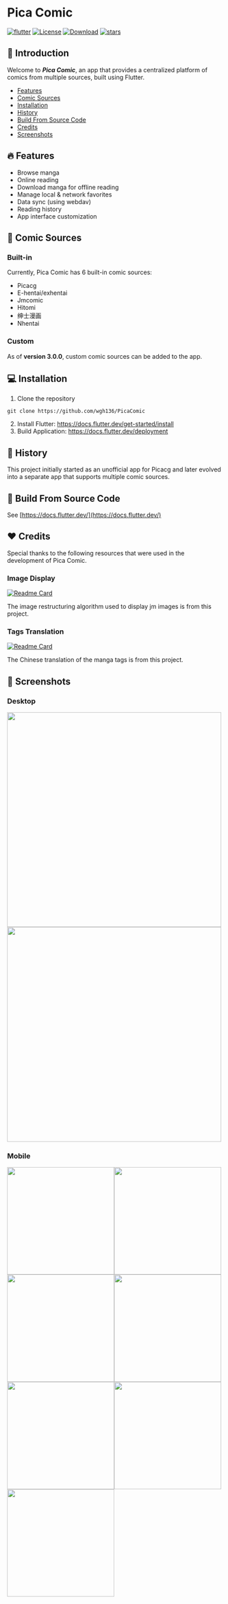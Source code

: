 # Pica Comic

[![flutter](https://img.shields.io/badge/flutter-3.24.1-blue)](https://flutter.dev/) 
[![License](https://img.shields.io/github/license/wgh136/PicaComic)](https://github.com/wgh136/PicaComic/blob/master/LICENSE)
[![Download](https://img.shields.io/github/v/release/wgh136/PicaComic)](https://github.com/wgh136/PicaComic/releases)
[![stars](https://img.shields.io/github/stars/wgh136/PicaComic)](https://github.com/wgh136/PicaComic/stargazers)

## 🙋 Introduction
Welcome to ***Pica Comic***, an app that provides a centralized platform of comics from multiple sources, built using Flutter. 

- [Features](#-features)
- [Comic Sources](#-comic-sources)
- [Installation](#-installation)
- [History](#-history)
- [Build From Source Code](#-build-from-source-code)
- [Credits](#-credits)
- [Screenshots](#-screenshots)

## 🔥 Features

- Browse manga
- Online reading
- Download manga for offline reading
- Manage local & network favorites
- Data sync (using webdav)
- Reading history
- App interface customization

## 📖 Comic Sources

### Built-in

Currently, Pica Comic has 6 built-in comic sources:
- Picacg
- E-hentai/exhentai
- Jmcomic
- Hitomi
- 绅士漫画
- Nhentai

### Custom

As of **version 3.0.0**, custom comic sources can be added to the app.

## 💻 Installation

1. Clone the repository
```shell
git clone https://github.com/wgh136/PicaComic
```
2. Install Flutter: https://docs.flutter.dev/get-started/install
3. Build Application: https://docs.flutter.dev/deployment

## 🤔 History

This project initially started as an unofficial app for Picacg 
and later evolved into a separate app that supports multiple comic sources.

## 🔨 Build From Source Code
See [https://docs.flutter.dev/](https://docs.flutter.dev/)

## ❤️ Credits
Special thanks to the following resources that were used in the development of Pica Comic. 

### Image Display
[![Readme Card](https://github-readme-stats.vercel.app/api/pin/?username=tonquer&repo=JMComic-qt)](https://github.com/tonquer/JMComic-qt)

The image restructuring algorithm used to display jm images is from this project.

### Tags Translation
[![Readme Card](https://github-readme-stats.vercel.app/api/pin/?username=EhTagTranslation&repo=Database)](https://github.com/EhTagTranslation/Database)

The Chinese translation of the manga tags is from this project.

## 📸 Screenshots

### Desktop
<img src="screenshots/9.png" style="width: 500px">
<img src="screenshots/10.png" style="width: 500px">

### Mobile
<img src="screenshots/1.png" style="width: 250px"><img src="screenshots/2.png" style="width: 250px">
<img src="screenshots/3.png" style="width: 250px"><img src="screenshots/4.png" style="width: 250px">
<img src="screenshots/5.png" style="width: 250px"><img src="screenshots/6.png" style="width: 250px">
<img src="screenshots/7.png" style="width: 250px">

